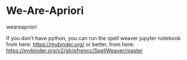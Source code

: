 # We-Are-Apriori
weareapriori

If you don't have python, you can run the spell weaver jupyter notebook from here: https://mybinder.org/
or better, from here: https://mybinder.org/v2/gh/efrencc/SpellWeaver/master

